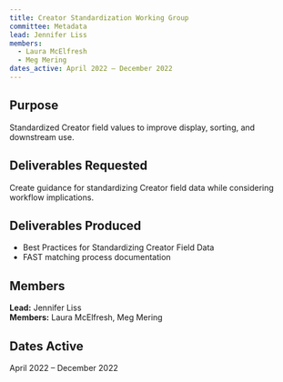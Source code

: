 ```yaml
---
title: Creator Standardization Working Group
committee: Metadata
lead: Jennifer Liss
members:
  - Laura McElfresh
  - Meg Mering
dates_active: April 2022 – December 2022
---
```


## Purpose
Standardized Creator field values to improve display, sorting, and downstream use.

## Deliverables Requested
Create guidance for standardizing Creator field data while considering workflow implications.

## Deliverables Produced
- Best Practices for Standardizing Creator Field Data
- FAST matching process documentation

## Members
**Lead:** Jennifer Liss  
**Members:** Laura McElfresh, Meg Mering

## Dates Active
April 2022 – December 2022

